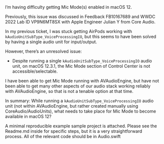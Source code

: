 I’m having difficulty getting Mic Mode(s) enabled in macOS 12.

Previously, this issue was discussed in Feedback FB10167689 and WWDC 2022 Lab ID VP9N6MT8SX with Apple Engineer Julian Y from Core Audio.

In my previous ticket, I was stuck getting AirPods working with `kAudioUnitSubType_VoiceProcessingIO`, but this seems to have been solved by having a single audio unit for input/output.

However, there’s an unresolved issue: 
- Despite running a single `kAudioUnitSubType_VoiceProcessingIO` audio unit, on macOS 12.3.1, the Mic Mode section of Control Center is not accessible/selectable.

I have been able to get Mic Mode running with AVAudioEngine, but have not been able to get many other aspects of our audio stack working reliably with AVAudioEngine, so that is not a tenable option at that time.

In summary: While running a `kAudioUnitSubType_VoiceProcessingIO` audio unit (not within AVAudioEngine, but rather created manually using CoreAudio/AudioUnits), what needs to take place for Mic Mode to become available in macOS 12?

A minimal reproducible example sample project is attached. Please see the Readme.md inside for specific steps, but it is a very straightforward process. All of the relevant code should be in Audio.swift
